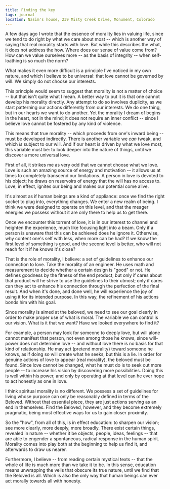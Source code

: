 ```yaml
---
title: Finding the key
tags: journal
location: Nasim's house, 239 Misty Creek Drive, Monument, Colorado
---
```


A few days ago I wrote that the essence of morality lies in valuing
life, since we tend to do right by what we care about most -- which is
another way of saying that real morality starts with love.  But while
this describes the what, it does not address the how.  Where does our
sense of value come from?  How can we value ourselves more -- as the
basis of integrity -- when self-loathing is so much the norm?

What makes it even more difficult is a principle I've noticed in my own
nature, and which I believe to be universal: that love cannot be
governed by will.  We simply do not choose our interests.

This principle would seem to suggest that morality is not a matter of
choice -- but that isn't quite what I mean.  A better way to put it is
that one cannot develop his morality directly.  Any attempt to do so
involves duplicity, as we start patterning our actions differently from
our interests.  We do one thing, but in our hearts we want to do
another.  Yet the morality I dream of begins in the heart, not in the
mind; it does not require an inner conflict -- since I believe love
cannot be fostered by any kind of violence.

This means that true morality -- which proceeds from one's inward being
-- must be developed indirectly.  There is another variable we *can*
tweak, and which *is* subject to our will.  And if our heart is driven by
what we love most, this variable must be: to look deeper into the nature
of things, until we discover a more universal love.

First of all, it strikes me as very odd that we cannot choose what we
love.  Love is such an amazing source of energy and motivation -- it
allows us at times to completely transcend our limitations.  A person in
love is devoted to his object; he draws on reservoirs of energy that the
will has no access to.  Love, in effect, ignites our being and makes our
potential come alive.

It's almost as if human beings are a kind of appliance: once we find the
right socket to plug into, everything changes.  We enter a new realm of
being.  I think we were designed to operate on this level, and that the
meager energies we possess without it are only there to help us to get
there.

Once we encounter this torrent of love, it is in our interest to channel
and heighten the experience, much like focusing light into a beam.  Only
if a person is unaware that this can be achieved does he ignore it.
Otherwise, why content one's self with less, when more can be had?  If
we know the first level of something is good, and the second level is
better, who will not reach for it if he knows it's close?

That is the role of morality, I believe: a set of guidelines to enhance
our connection to love.  Take the morality of an engineer.  He uses math
and measurement to decide whether a certain design is "good" or not.  He
defines goodness by the fitness of the end product; but only if cares
about that product will he strive to use the guidelines to their utmost;
only if cares can they act to enhance his connection through the
perfection of the final result.  And when it's done, and done well, he
will experience the joy of using it for its intended purpose.  In this
way, the refinement of his actions bonds him with his goal.

Since morality is aimed at the beloved, we need to see our goal clearly
in order to make proper use of what is moral.  The variable we can
control is our vision.  What is it that we want?  Have we looked
everywhere to find it?

For example, a person may look for someone to deeply love, but will
alone cannot manifest that person, not even among those he knows, since
will-power does not determine love -- and without love there is no basis
for that kind of relationship.  He may act (pretend morality) toward
someone he knows, as if doing so will create what he seeks, but this is
a lie.  In order for genuine actions of love to appear (real morality),
the beloved must be found.  Since love cannot be changed, what he must
do is to seek out more people -- to increase his vision by discovering
more possibilities.  Doing this is well within his power, and only by
operating at that level can he ever hope to act honestly as one in love.

I think spiritual morality is no different.  We possess a set of
guidelines for living whose purpose can only be reasonably defined in
terms of the Beloved.  Without that essential piece, they are just
actions serving as an end in themselves.  Find the Beloved, however, and
they become extremely pragmatic, being most effective ways for us to
gain closer proximity.

So the "how", from all of this, is in effect education: to sharpen our
vision; see more clearly, more deeply, more broadly.  There exist
certain things, revealed in nature -- whether it be objects, people,
ideas, feelings -- that are able to engender a spontaneous, radical
response in the human spirit.  Morality comes into play both at the
beginning to help us find it, and afterwards to draw us nearer.

Furthermore, I believe -- from reading certain mystical texts -- that
the whole of life is much more than we take it to be.  In this sense,
education means unwrapping the veils that obscure its true nature, until
we find that the Beloved is all.  Which is also the only way that human
beings can ever act morally towards all with honesty.


